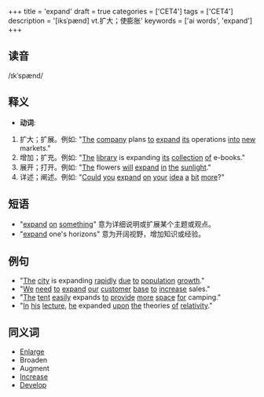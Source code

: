 +++
title = 'expand'
draft = true
categories = ['CET4']
tags = ['CET4']
description = '[iksˈpænd] vt.扩大；使膨胀'
keywords = ['ai words', 'expand']
+++

## 读音
/ɪkˈspænd/

## 释义
- **动词**:
1. 扩大；扩展。例如: "[The](/zh/post/the/) [company](/zh/post/company/) plans [to](/zh/post/to/) [expand](/zh/post/expand/) [its](/zh/post/its/) operations [into](/zh/post/into/) [new](/zh/post/new/) markets."
2. 增加；扩充。例如: "[The](/zh/post/the/) [library](/zh/post/library/) is expanding [its](/zh/post/its/) [collection](/zh/post/collection/) [of](/zh/post/of/) e-books."
3. 展开；打开。例如: "[The](/zh/post/the/) flowers [will](/zh/post/will/) [expand](/zh/post/expand/) [in](/zh/post/in/) [the](/zh/post/the/) [sunlight](/zh/post/sunlight/)."
4. 详述；阐述。例如: "[Could](/zh/post/could/) [you](/zh/post/you/) [expand](/zh/post/expand/) [on](/zh/post/on/) [your](/zh/post/your/) [idea](/zh/post/idea/) [a](/zh/post/a/) [bit](/zh/post/bit/) [more](/zh/post/more/)?"

## 短语
- "[expand](/zh/post/expand/) [on](/zh/post/on/) [something](/zh/post/something/)" 意为详细说明或扩展某个主题或观点。
- "[expand](/zh/post/expand/) one's horizons" 意为开阔视野，增加知识或经验。

## 例句
- "[The](/zh/post/the/) [city](/zh/post/city/) is expanding [rapidly](/zh/post/rapidly/) [due](/zh/post/due/) [to](/zh/post/to/) [population](/zh/post/population/) [growth](/zh/post/growth/)."
- "[We](/zh/post/we/) [need](/zh/post/need/) [to](/zh/post/to/) [expand](/zh/post/expand/) [our](/zh/post/our/) [customer](/zh/post/customer/) [base](/zh/post/base/) [to](/zh/post/to/) [increase](/zh/post/increase/) sales."
- "[The](/zh/post/the/) [tent](/zh/post/tent/) [easily](/zh/post/easily/) expands [to](/zh/post/to/) [provide](/zh/post/provide/) [more](/zh/post/more/) [space](/zh/post/space/) [for](/zh/post/for/) camping."
- "[In](/zh/post/in/) [his](/zh/post/his/) [lecture](/zh/post/lecture/), [he](/zh/post/he/) expanded [upon](/zh/post/upon/) [the](/zh/post/the/) theories [of](/zh/post/of/) [relativity](/zh/post/relativity/)."

## 同义词
- [Enlarge](/zh/post/enlarge/)
- Broaden
- Augment
- [Increase](/zh/post/increase/)
- [Develop](/zh/post/develop/)
